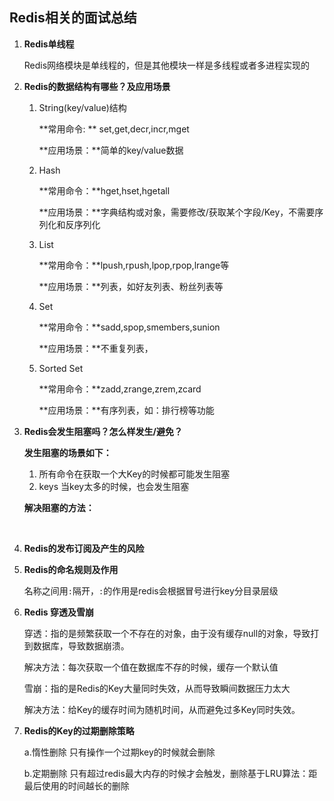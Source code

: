 ##		Redis相关的面试总结

1. **Redis单线程**

   Redis网络模块是单线程的，但是其他模块一样是多线程或者多进程实现的

   

2. **Redis的数据结构有哪些？及应用场景**

   1. String(key/value)结构  	

      **常用命令: ** set,get,decr,incr,mget 

      **应用场景：**简单的key/value数据

   2. Hash  

      **常用命令：**hget,hset,hgetall

      **应用场景：**字典结构或对象，需要修改/获取某个字段/Key，不需要序列化和反序列化

   3. List  

      **常用命令：**lpush,rpush,lpop,rpop,lrange等

      **应用场景：**列表，如好友列表、粉丝列表等

   4. Set

      **常用命令：**sadd,spop,smembers,sunion

      **应用场景：**不重复列表，

   5. Sorted Set

      **常用命令：**zadd,zrange,zrem,zcard

      **应用场景：**有序列表，如：排行榜等功能

3. **Redis会发生阻塞吗？怎么样发生/避免？**

   **发生阻塞的场景如下：**

   1. 所有命令在获取一个大Key的时候都可能发生阻塞
   2. keys 当key太多的时候，也会发生阻塞

   **解决阻塞的方法：**

   ​	

4. **Redis的发布订阅及产生的风险**

5. **Redis的命名规则及作用**

   名称之间用`:`隔开，`:`的作用是redis会根据冒号进行key分目录层级

6. **Redis 穿透及雪崩**

   穿透：指的是频繁获取一个不存在的对象，由于没有缓存null的对象，导致打到数据库，导致数据崩溃。

   解决方法：每次获取一个值在数据库不存的时候，缓存一个默认值

   雪崩：指的是Redis的Key大量同时失效，从而导致瞬间数据压力太大

   解决方法：给Key的缓存时间为随机时间，从而避免过多Key同时失效。

7. **Redis的Key的过期删除策略**

   a.惰性删除   只有操作一个过期key的时候就会删除

   b.定期删除   只有超过redis最大内存的时候才会触发，删除基于LRU算法：距最后使用的时间越长的删除